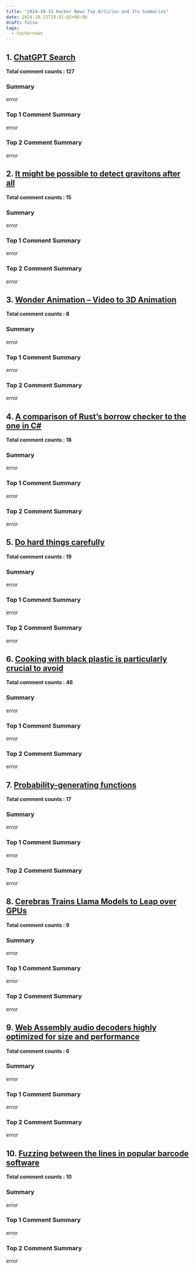 ```yaml
---
title: "2024-10-31 Hacker News Top Articles and Its Summaries"
date: 2024-10-31T19:01:02+08:06
draft: false
tags:
  - hackernews
---
```


## 1. [ChatGPT Search](https://news.ycombinator.com/item?id=42008569)

**Total comment counts : 127**

### Summary

 error

### Top 1 Comment Summary

 error

### Top 2 Comment Summary

 error

## 2. [It might be possible to detect gravitons after all](https://news.ycombinator.com/item?id=42001642)

**Total comment counts : 15**

### Summary

 error

### Top 1 Comment Summary

 error

### Top 2 Comment Summary

 error

## 3. [Wonder Animation – Video to 3D Animation](https://news.ycombinator.com/item?id=42001852)

**Total comment counts : 8**

### Summary

 error

### Top 1 Comment Summary

 error

### Top 2 Comment Summary

 error

## 4. [A comparison of Rust’s borrow checker to the one in C#](https://news.ycombinator.com/item?id=41963259)

**Total comment counts : 18**

### Summary

 error

### Top 1 Comment Summary

 error

### Top 2 Comment Summary

 error

## 5. [Do hard things carefully](https://news.ycombinator.com/item?id=41954375)

**Total comment counts : 19**

### Summary

 error

### Top 1 Comment Summary

 error

### Top 2 Comment Summary

 error

## 6. [Cooking with black plastic is particularly crucial to avoid](https://news.ycombinator.com/item?id=41996156)

**Total comment counts : 46**

### Summary

 error

### Top 1 Comment Summary

 error

### Top 2 Comment Summary

 error

## 7. [Probability-generating functions](https://news.ycombinator.com/item?id=42004976)

**Total comment counts : 17**

### Summary

 error

### Top 1 Comment Summary

 error

### Top 2 Comment Summary

 error

## 8. [Cerebras Trains Llama Models to Leap over GPUs](https://news.ycombinator.com/item?id=41956213)

**Total comment counts : 9**

### Summary

 error

### Top 1 Comment Summary

 error

### Top 2 Comment Summary

 error

## 9. [Web Assembly audio decoders highly optimized for size and performance](https://news.ycombinator.com/item?id=41973116)

**Total comment counts : 6**

### Summary

 error

### Top 1 Comment Summary

 error

### Top 2 Comment Summary

 error

## 10. [Fuzzing between the lines in popular barcode software](https://news.ycombinator.com/item?id=42006698)

**Total comment counts : 10**

### Summary

 error

### Top 1 Comment Summary

 error

### Top 2 Comment Summary

 error

